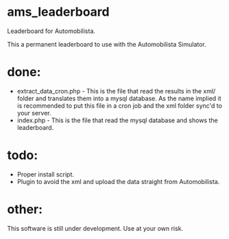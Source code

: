 # ams_leaderboard
Leaderboard for Automobilista.

This a permanent leaderboard to use with the Automobilista Simulator.

# done: 
- extract_data_cron.php - This is the file that read the results in the xml/ folder and translates them into a mysql database. As the name implied it is recommended to put this file in a cron job and the xml folder sync'd to your server. 
- index.php - This is the file that read the mysql database and shows the leaderboard. 

# todo:
- Proper install script. 
- Plugin to avoid the xml and upload the data straight from Automobilista.

# other:
This software is still under development. 
Use at your own risk.


